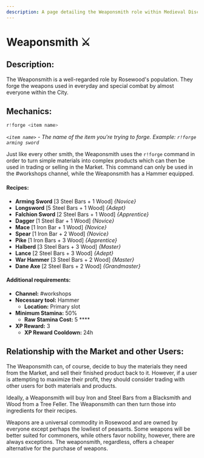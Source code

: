```yaml
---
description: A page detailing the Weaponsmith role within Medieval Discord.
---
```


# Weaponsmith ⚔️

## Description:

The Weaponsmith is a well-regarded role by Rosewood's population. They forge the weapons used in everyday and special combat by almost everyone within the City.

## Mechanics:

```javascript
r!forge <item name>
```

_`<item name>`_ _- The name of the item you're trying to forge. Example:_ _`r!forge arming sword`_

Just like every other smith, the Weaponsmith uses the `r!forge` command in order to turn simple materials into complex products which can then be used in trading or selling in the Market. This command can only be used in the \#workshops channel, while the Weaponsmith has a Hammer equipped.

#### Recipes:

* **Arming Sword** \[3 Steel Bars + 1 Wood\] _{Novice}_
* **Longsword** \[5 Steel Bars + 1 Wood\] _{Adept}_
* **Falchion Sword** \[2 Steel Bars + 1 Wood\] _{Apprentice}_
* **Dagger** \[1 Steel Bar + 1 Wood\] _{Novice}_
* **Mace** \[1 Iron Bar + 1 Wood\] _{Novice}_
* **Spear** \[1 Iron Bar + 2 Wood\] _{Novice}_
* **Pike** \[1 Iron Bars + 3 Wood\] _{Apprentice}_
* **Halberd** \[3 Steel Bars + 3 Wood\] _{Master}_
* **Lance** \[2 Steel Bars + 3 Wood\] _{Adept}_
* **War Hammer** \[3 Steel Bars + 2 Wood\] _{Master}_
* **Dane Axe** \[2 Steel Bars + 2 Wood\] _{Grandmaster}_

#### Additional requirements:

* **Channel:** \#workshops
* **Necessary tool:** Hammer
  * **Location:** Primary slot
* **Minimum Stamina:** 50%
  * **Raw Stamina Cost:** 5 ****
* **XP Reward:** 3
  * **XP Reward Cooldown:** 24h

## Relationship with the Market and other Users:

The Weaponsmith can, of course, decide to buy the materials they need from the Market, and sell their finished product back to it. However, if a user is attempting to maximize their profit, they should consider trading with other users for both materials and products.

Ideally, a Weaponsmith will buy Iron and Steel Bars from a Blacksmith and Wood from a Tree Feller. The Weaponsmith can then turn those into ingredients for their recipes.

Weapons are a universal commodity in Rosewood and are owned by everyone except perhaps the lowliest of peasants. Some weapons will be better suited for commoners, while others favor nobility, however, there are always exceptions. The weaponsmith, regardless, offers a cheaper alternative for the purchase of weapons.

